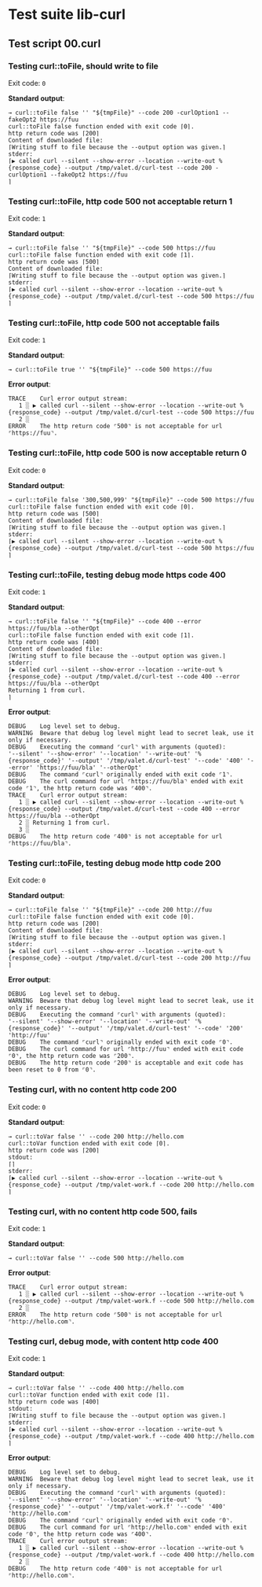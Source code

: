 # Test suite lib-curl

## Test script 00.curl

### Testing curl::toFile, should write to file



Exit code: `0`

**Standard output**:

```text
→ curl::toFile false '' "${tmpFile}" --code 200 -curlOption1 --fakeOpt2 https://fuu
curl::toFile false function ended with exit code ⌈0⌉.
http return code was ⌈200⌉
Content of downloaded file:
⌈Writing stuff to file because the --output option was given.⌉
stderr:
⌈▶ called curl --silent --show-error --location --write-out %{response_code} --output /tmp/valet.d/curl-test --code 200 -curlOption1 --fakeOpt2 https://fuu
⌉
```

### Testing curl::toFile, http code 500 not acceptable return 1



Exit code: `1`

**Standard output**:

```text
→ curl::toFile false '' "${tmpFile}" --code 500 https://fuu
curl::toFile false function ended with exit code ⌈1⌉.
http return code was ⌈500⌉
Content of downloaded file:
⌈Writing stuff to file because the --output option was given.⌉
stderr:
⌈▶ called curl --silent --show-error --location --write-out %{response_code} --output /tmp/valet.d/curl-test --code 500 https://fuu
⌉
```

### Testing curl::toFile, http code 500 not acceptable fails



Exit code: `1`

**Standard output**:

```text
→ curl::toFile true '' "${tmpFile}" --code 500 https://fuu
```

**Error output**:

```text
TRACE    Curl error output stream:
   1 ░ ▶ called curl --silent --show-error --location --write-out %{response_code} --output /tmp/valet.d/curl-test --code 500 https://fuu
   2 ░ 
ERROR    The http return code ⌜500⌝ is not acceptable for url ⌜https://fuu⌝.
```

### Testing curl::toFile, http code 500 is now acceptable return 0



Exit code: `0`

**Standard output**:

```text
→ curl::toFile false '300,500,999' "${tmpFile}" --code 500 https://fuu
curl::toFile false function ended with exit code ⌈0⌉.
http return code was ⌈500⌉
Content of downloaded file:
⌈Writing stuff to file because the --output option was given.⌉
stderr:
⌈▶ called curl --silent --show-error --location --write-out %{response_code} --output /tmp/valet.d/curl-test --code 500 https://fuu
⌉
```

### Testing curl::toFile, testing debug mode https code 400



Exit code: `1`

**Standard output**:

```text
→ curl::toFile false '' "${tmpFile}" --code 400 --error https://fuu/bla --otherOpt
curl::toFile false function ended with exit code ⌈1⌉.
http return code was ⌈400⌉
Content of downloaded file:
⌈Writing stuff to file because the --output option was given.⌉
stderr:
⌈▶ called curl --silent --show-error --location --write-out %{response_code} --output /tmp/valet.d/curl-test --code 400 --error https://fuu/bla --otherOpt
Returning 1 from curl.
⌉
```

**Error output**:

```text
DEBUG    Log level set to debug.
WARNING  Beware that debug log level might lead to secret leak, use it only if necessary.
DEBUG    Executing the command ⌜curl⌝ with arguments (quoted): 
'--silent' '--show-error' '--location' '--write-out' '%{response_code}' '--output' '/tmp/valet.d/curl-test' '--code' '400' '--error' 'https://fuu/bla' '--otherOpt'
DEBUG    The command ⌜curl⌝ originally ended with exit code ⌜1⌝.
DEBUG    The curl command for url ⌜https://fuu/bla⌝ ended with exit code ⌜1⌝, the http return code was ⌜400⌝.
TRACE    Curl error output stream:
   1 ░ ▶ called curl --silent --show-error --location --write-out %{response_code} --output /tmp/valet.d/curl-test --code 400 --error https://fuu/bla --otherOpt
   2 ░ Returning 1 from curl.
   3 ░ 
DEBUG    The http return code ⌜400⌝ is not acceptable for url ⌜https://fuu/bla⌝.
```

### Testing curl::toFile, testing debug mode http code 200



Exit code: `0`

**Standard output**:

```text
→ curl::toFile false '' "${tmpFile}" --code 200 http://fuu
curl::toFile false function ended with exit code ⌈0⌉.
http return code was ⌈200⌉
Content of downloaded file:
⌈Writing stuff to file because the --output option was given.⌉
stderr:
⌈▶ called curl --silent --show-error --location --write-out %{response_code} --output /tmp/valet.d/curl-test --code 200 http://fuu
⌉
```

**Error output**:

```text
DEBUG    Log level set to debug.
WARNING  Beware that debug log level might lead to secret leak, use it only if necessary.
DEBUG    Executing the command ⌜curl⌝ with arguments (quoted): 
'--silent' '--show-error' '--location' '--write-out' '%{response_code}' '--output' '/tmp/valet.d/curl-test' '--code' '200' 'http://fuu'
DEBUG    The command ⌜curl⌝ originally ended with exit code ⌜0⌝.
DEBUG    The curl command for url ⌜http://fuu⌝ ended with exit code ⌜0⌝, the http return code was ⌜200⌝.
DEBUG    The http return code ⌜200⌝ is acceptable and exit code has been reset to 0 from ⌜0⌝.
```

### Testing curl, with no content http code 200



Exit code: `0`

**Standard output**:

```text
→ curl::toVar false '' --code 200 http://hello.com
curl::toVar function ended with exit code ⌈0⌉.
http return code was ⌈200⌉
stdout:
⌈⌉
stderr:
⌈▶ called curl --silent --show-error --location --write-out %{response_code} --output /tmp/valet-work.f --code 200 http://hello.com
⌉
```

### Testing curl, with no content http code 500, fails



Exit code: `1`

**Standard output**:

```text
→ curl::toVar false '' --code 500 http://hello.com
```

**Error output**:

```text
TRACE    Curl error output stream:
   1 ░ ▶ called curl --silent --show-error --location --write-out %{response_code} --output /tmp/valet-work.f --code 500 http://hello.com
   2 ░ 
ERROR    The http return code ⌜500⌝ is not acceptable for url ⌜http://hello.com⌝.
```

### Testing curl, debug mode, with content http code 400



Exit code: `1`

**Standard output**:

```text
→ curl::toVar false '' --code 400 http://hello.com
curl::toVar function ended with exit code ⌈1⌉.
http return code was ⌈400⌉
stdout:
⌈Writing stuff to file because the --output option was given.⌉
stderr:
⌈▶ called curl --silent --show-error --location --write-out %{response_code} --output /tmp/valet-work.f --code 400 http://hello.com
⌉
```

**Error output**:

```text
DEBUG    Log level set to debug.
WARNING  Beware that debug log level might lead to secret leak, use it only if necessary.
DEBUG    Executing the command ⌜curl⌝ with arguments (quoted): 
'--silent' '--show-error' '--location' '--write-out' '%{response_code}' '--output' '/tmp/valet-work.f' '--code' '400' 'http://hello.com'
DEBUG    The command ⌜curl⌝ originally ended with exit code ⌜0⌝.
DEBUG    The curl command for url ⌜http://hello.com⌝ ended with exit code ⌜0⌝, the http return code was ⌜400⌝.
TRACE    Curl error output stream:
   1 ░ ▶ called curl --silent --show-error --location --write-out %{response_code} --output /tmp/valet-work.f --code 400 http://hello.com
   2 ░ 
DEBUG    The http return code ⌜400⌝ is not acceptable for url ⌜http://hello.com⌝.
```

